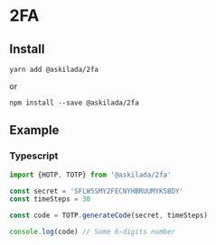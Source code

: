 # 2FA

## Install
    
    yarn add @askilada/2fa
    
or

    npm install --save @askilada/2fa
    
    

## Example

### Typescript

```typescript
import {HOTP, TOTP} from '@askilada/2fa'

const secret = 'SFLW5SMY2FECNYHBRUUMYK5BDY'
const timeSteps = 30

const code = TOTP.generateCode(secret, timeSteps)

console.log(code) // Some 6-digits number

```